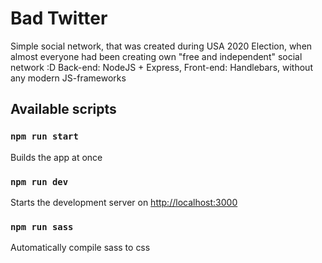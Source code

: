 # Bad Twitter
Simple social network, that was created during USA 2020 Election, when almost everyone had been creating own "free and independent" social network :D
Back-end: NodeJS + Express, Front-end: Handlebars, without any modern JS-frameworks

## Available scripts

### `npm run start`
Builds the app at once

### `npm run dev`
Starts the development server on [http://localhost:3000](http://localhost:3000)

### `npm run sass`
Automatically compile sass to css

